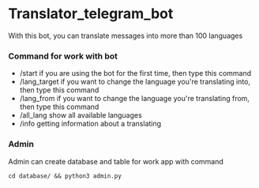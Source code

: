 # Translator_telegram_bot
With this bot, you can translate messages into more than 100 languages

### Command for work with bot
+ /start if you are using the bot for the first time, then type this command
+ /lang_target if you want to change the language you're translating into, then type this command
+ /lang_from if you want to change the language you're translating from, then type this command
+ /all_lang show all available languages
+ /info getting information about a translating

### Admin
Admin can create database and table for work app with command

```
cd database/ && python3 admin.py
```

